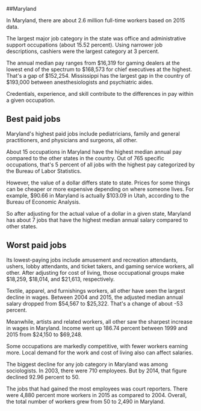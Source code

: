 

##Maryland

In Maryland, there are about 2.6 million full-time workers based on 2015 data.

The largest major job category in the state was <span class='occ_title_em'>office and administrative support occupations</span> (about 15.52 percent). Using narrower job descriptions, <span class='occ_title_em'>cashiers</span> were the largest category at 3 percent.
               
The annual median pay ranges from $16,319 for <span class='occ_title_em'>gaming dealers</span> at the lowest end of the spectrum to  $168,573 for <span class='occ_title_em'>chief executives</span> at the highest. That's a gap of $152,254. Mississippi has the largest gap in the country of $193,000 between <span class='occ_title_em'>anesthesiologists and psychiatric aides</span>.
          
Credentials, experience, and skill contribute to the differences in pay within a given occupation.

## Best paid jobs
Maryland's highest paid jobs include <span class='occ_title_em'>pediatricians, family and general practitioners</span>, and <span class='occ_title_em'>physicians and surgeons, all other</span>.
               
About 15 occupations in Maryland have the highest median annual pay compared to the other states in the country. Out of 765 specific occupations, that's 5 percent of all jobs with the highest pay categorized by the Bureau of Labor Statistics.
               
However, the value of a dollar differs state to state. Prices for some things can be cheaper or more expensive depending on where someone lives. For example, $90.66 in Maryland is actually $103.09 in Utah, according to the Bureau of Economic Analysis.
               
So after adjusting for the actual value of a dollar in a given state, Maryland has about 7 jobs that have the highest median annual salary compared to other states.
               
## Worst paid jobs

Its lowest-paying jobs include <span class='occ_title_em'>amusement and recreation attendants</span>, <span class='occ_title_em'>ushers, lobby attendants, and ticket takers</span>, and <span class='occ_title_em'>gaming service workers, all other</span>. After adjusting for cost of living, those occupational groups make $18,259,  $18,014, and  $21,613, respectively.
               
<span class='occ_title_em'>Textile, apparel, and furnishings workers, all other</span> have seen the largest decline in wages. Between 2004 and 2015, the adjusted median annual salary dropped from $54,567 to $25,322. That's a change of about -53 percent.
               
Meanwhile, <span class='occ_title_em'>artists and related workers, all other</span> saw the sharpest increase in wages in Maryland. Income went up 186.74 percent between 1999 and 2015 from $24,150 to $69,248.

Some occupations are markedly competitive, with fewer workers earning more. Local demand for the work and cost of living also can affect salaries.

            
The biggest decline for any job category in Maryland was among <span class='occ_title_em'>sociologists</span>. In 2003, there were 710 employees. But by 2014, that figure declined 92.96 percent to 50. 
               
The jobs that had gained the most employees was court reporters. There were 4,880 percent more workers in 2015 as compared to 2004. Overall, the total number of workers grew from 50 to 2,490 in Maryland.
